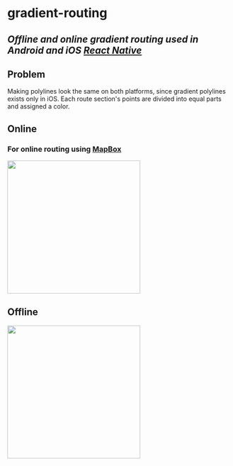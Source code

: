 # gradient-routing
## *Offline and online gradient routing used in Android and iOS [React Native](https://reactnative.dev)*

## Problem
Making polylines look the same on both platforms, since gradient polylines exists only in iOS.
Each route section's points are divided into equal parts and assigned a color.

## Online
### For online routing using [MapBox](https://www.mapbox.com)

<img src="https://i.imgur.com/aHPmGhH.jpg" width="300"  />

## Offline

<img src="https://i.imgur.com/yTjGyMR.jpg" width="300" />
